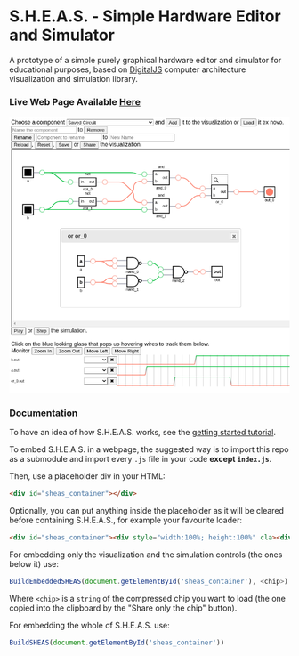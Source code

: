 # S.H.E.A.S. - Simple Hardware Editor and Simulator

A prototype of a simple purely graphical hardware editor and simulator for educational purposes, based on [DigitalJS](https://github.com/tilk/digitaljs) computer architecture visualization and simulation library.

### Live Web Page Available [Here](https://sheas.magiwanders.com)

![screenshot](./screenshots/global_screenshot.png)

### Documentation
To have an idea of how S.H.E.A.S. works, see the [getting started tutorial](docs/getting_started.md).

To embed S.H.E.A.S. in a webpage, the suggested way is to import this repo as a submodule and import every ```.js``` file in your code **except ```index.js```**.

Then, use a placeholder div in your HTML:

```html
<div id="sheas_container"></div>
```

Optionally, you can put anything inside the placeholder as it will be cleared before containing S.H.E.A.S., for example your favourite loader:

```html
<div id="sheas_container"><div style="width:100%; height:100%" cla><div class="loader"></div></div></div>
```

For embedding only the visualization and the simulation controls (the ones below it) use:

```javascript
BuildEmbeddedSHEAS(document.getElementById('sheas_container'), <chip>) 
```

Where ```<chip>``` is a ```string``` of the compressed chip you want to load (the one copied into the clipboard by the "Share only the chip" button).

For embedding the whole of S.H.E.A.S. use:

```javascript
BuildSHEAS(document.getElementById('sheas_container')) 
```
